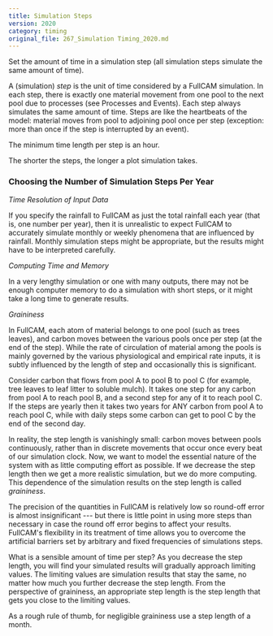 ```yaml
---
title: Simulation Steps
version: 2020
category: timing
original_file: 267_Simulation Timing_2020.md
---
```


Set the amount of time in a simulation step (all simulation steps
simulate the same amount of time).

A (simulation) *step* is the unit of time considered by a FullCAM
simulation. In each step, there is exactly one material movement from
one pool to the next pool due to processes (see Processes and
Events). Each step always simulates
the same amount of time. Steps are like the heartbeats of the model:
material moves from pool to adjoining pool once per step (exception:
more than once if the step is interrupted by an event).

The minimum time length per step is an hour.

The shorter the steps, the longer a plot simulation takes.

### Choosing the Number of Simulation Steps Per Year

*Time Resolution of Input Data*

If you specify the rainfall to FullCAM as just the total rainfall each
year (that is, one number per year), then it is unrealistic to expect
FullCAM to accurately simulate monthly or weekly phenomena that are
influenced by rainfall. Monthly simulation steps might be appropriate,
but the results might have to be interpreted carefully.

*Computing Time and Memory*

In a very lengthy simulation or one with many outputs, there may not be
enough computer memory to do a simulation with short steps, or it might
take a long time to generate results.

*Graininess*

In FullCAM, each atom of material belongs to one pool (such as trees
leaves), and carbon moves between the various pools once per step (at
the end of the step). While the rate of circulation of material among
the pools is mainly governed by the various physiological and empirical
rate inputs, it is subtly influenced by the length of step and
occasionally this is significant.

Consider carbon that flows from pool A to pool B to pool C (for example,
tree leaves to leaf litter to soluble mulch). It takes one step for any
carbon from pool A to reach pool B, and a second step for any of it to
reach pool C. If the steps are yearly then it takes two years for ANY
carbon from pool A to reach pool C, while with daily steps some carbon
can get to pool C by the end of the second day.

In reality, the step length is vanishingly small: carbon moves between
pools continuously, rather than in discrete movements that occur once
every beat of our simulation clock. Now, we want to model the essential
nature of the system with as little computing effort as possible. If we
decrease the step length then we get a more realistic simulation, but we
do more computing. This dependence of the simulation results on the step
length is called *graininess*.

The precision of the quantities in FullCAM is relatively low so
round-off error is almost insignificant --- but there is little point in
using more steps than necessary in case the round off error begins to
affect your results. FullCAM's flexibility in its treatment of time
allows you to overcome the artificial barriers set by arbitrary and
fixed frequencies of simulations steps.

What is a sensible amount of time per step? As you decrease the step
length, you will find your simulated results will gradually approach
limiting values. The limiting values are simulation results that stay
the same, no matter how much you further decrease the step length. From
the perspective of graininess, an appropriate step length is the step
length that gets you close to the limiting values.

As a rough rule of thumb, for negligible graininess use a step length of
a month.

